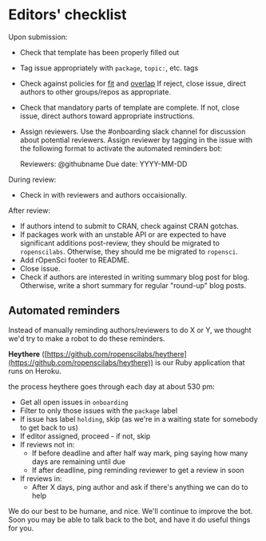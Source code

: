 # Editors' checklist

Upon submission:

-   Check that template has been properly filled out
-   Tag issue appropriately with `package`, `topic:`, etc. tags
-   Check against policies for [fit](policies.md#fit) and [overlap](policies.md#fit)
    If reject, close issue, direct authors to other groups/repos as appropriate.
-   Check that mandatory parts of template are complete.  If not, close issue,
    direct authors toward appropriate instructions.
-   Assign reviewers.  Use the #onboarding slack channel for discussion about
    potential reviewers.  Assign reviewer by tagging in the issue with the
    following format to activate  the automated reminders bot:
   
      Reviewers: @githubname 
      Due date: YYYY-MM-DD

During review:

-   Check in with reviewers and authors occaisionally.

After review:

-   If authors intend to submit to CRAN, check against CRAN gotchas.
-   If packages work with an unstable API or are expected to have significant
    additions post-review, they should be migrated to `ropenscilabs`. Otherwise,
    they should me be migrated to `ropensci`.
-   Add rOpenSci footer to README.  
-   Close issue.
-   Check if authors are interested in writing summary blog post for blog.
    Otherwise, write a short summary for regular "round-up" blog posts.

## Automated reminders

Instead of manually reminding authors/reviewers to do X or Y, we thought we'd try to make a robot to do these reminders. 

__Heythere__ ([https://github.com/ropenscilabs/heythere](https://github.com/ropenscilabs/heythere)) is our Ruby application that runs on Heroku. 

the process heythere goes through each day at about 530 pm:

* Get all open issues in `onboarding`
* Filter to only those issues with the `package` label
* If issue has label `holding`, skip (as we're in a waiting state for somebody to get back to us)
* If editor assigned, proceed - if not, skip
* If reviews not in:
    * If before deadline and after half way mark, ping saying how many days are remaining until due
    * If after deadline, ping reminding reviewer to get a review in soon
* If reviews in:
    * After X days, ping author and ask if there's anything we can do to help

We do our best to be humane, and nice.  We'll continue to improve the bot. Soon you may be able to talk back to the bot, and have it do useful things for you.
